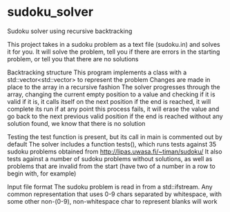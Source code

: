 # sudoku_solver
Sudoku solver using recursive backtracking

This project takes in a sudoku problem as a text file (sudoku.in) and solves it for you. It will solve the problem,
tell you if there are errors in the starting problem, or tell you that there are no solutions

Backtracking structure
  This program implements a class with a std::vector<std::vector<char>> to represent the problem
  Changes are made in place to the array in a recursive fashion
  The solver progresses through the array, changing the current empty position to a value and checking if it is valid
     if it is, it calls itself on the next position
        if the end is reached, it will complete its run
  if at any point this process fails, it will erase the value and go back to the next previous valid position
  if the end is reached without any solution found, we know that there is no solution

Testing
  the test function is present, but its call in main is commented out by default
  The solver includes a function tests(), which runs tests against 35 sudoku problems obtained from http://lipas.uwasa.fi/~timan/sudoku/
  It also tests against a number of sudoku problems without solutions, as well as problems that are invalid from the start (have two of a number in a row to begin with, for example)
  
Input file format
  The sudoku problem is read in from a std::ifstream. Any common representation that uses 0-9 chars separated by whitespace, with some other non-(0-9), non-whitespace char to represent blanks will work
